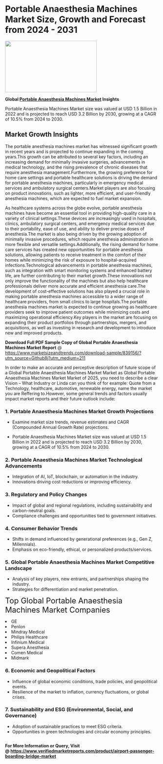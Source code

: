 <H1>Portable Anaesthesia Machines Market Size, Growth and Forecast from 2024 - 2031</H1><img class="aligncenter size-medium wp-image-584254" src="https://thirdeyenews.in/wp-content/uploads/2024/09/Global-Market-Research-300x168.jpeg" alt="" width="300" height="168" /><p><strong>Global&nbsp;<a href="https://www.marketsizeandtrends.com/download-sample/839156/?utm_source=Github8j?utm_medium=211">Portable Anaesthesia Machines Market</a> Insights</strong></p><p>Portable Anaesthesia Machines Market size was valued at USD 1.5 Billion in 2022 and is projected to reach USD 3.2 Billion by 2030, growing at a CAGR of 10.5% from 2024 to 2030.</p><p><h2>Market Growth Insights</h2> <p>The portable anesthesia machines market has witnessed significant growth in recent years and is projected to continue expanding in the coming years.This growth can be attributed to several key factors, including an increasing demand for minimally invasive surgeries, advancements in medical technology, and the rising prevalence of chronic diseases that require anesthesia management.Furthermore, the growing preference for home care settings and portable healthcare solutions is driving the demand for portable anesthesia machines, particularly in emergency medical services and ambulatory surgical centers.Market players are also focusing on product innovations, such as lighter, more efficient, and user-friendly anesthesia machines, which are expected to fuel market expansion.</p> <p>As healthcare systems across the globe evolve, portable anesthesia machines have become an essential tool in providing high-quality care in a variety of clinical settings.These devices are increasingly used in hospitals, clinics, ambulatory surgical centers, and emergency medical services due to their portability, ease of use, and ability to deliver precise doses of anesthesia.The market is also being driven by the growing adoption of minimally invasive procedures, which require anesthesia administration in more flexible and versatile settings.Additionally, the rising demand for home care services has created new opportunities for portable anesthesia solutions, allowing patients to receive treatment in the comfort of their homes while minimizing the risk of exposure to hospital-acquired infections.Technological advancements in portable anesthesia machines, such as integration with smart monitoring systems and enhanced battery life, are further contributing to their market growth.These innovations not only improve the functionality of the machines but also help healthcare professionals deliver more accurate and efficient anesthesia care.The development of cost-effective solutions has also played a crucial role in making portable anesthesia machines accessible to a wider range of healthcare providers, from small clinics to large hospitals.The portable anesthesia machines market is expected to continue growing as healthcare providers seek to improve patient outcomes while minimizing costs and maximizing operational efficiency.Key players in the market are focusing on expanding their product portfolios through partnerships, mergers, and acquisitions, as well as investing in research and development to introduce new and improved products.<p><span class=""><strong>Download Full PDF Sample Copy of Global Portable Anaesthesia Machines Market Report</strong> @ <a href="https://www.marketsizeandtrends.com/download-sample/839156/?utm_source=Github8j?utm_medium=211" target="_blank">https://www.marketsizeandtrends.com/download-sample/839156/?utm_source=Github8j?utm_medium=211</a></span></p><p>In order to make an accurate and perceptive description of future scope of a Global&nbsp;Portable Anaesthesia Machines Market Market as Global&nbsp;Portable Anaesthesia Machines Market Market of 2025, you need to describe a clear Vision &ndash; What Industry or Linda can you think of for example: Quote from a Technology, healthcare, automotive, renewable energy, name the market you are Reffering to.However, some general trends and factors usually impact market reports and their future outlook include:</p><h3>1.&nbsp;<strong>Portable Anaesthesia Machines Market Growth Projections</strong></h3><ul><li>Examine market size trends, revenue estimates and CAGR (Compounded Annual Growth Rate) projections.</li><li><p>Portable Anaesthesia Machines Market size was valued at USD 1.5 Billion in 2022 and is projected to reach USD 3.2 Billion by 2030, growing at a CAGR of 10.5% from 2024 to 2030.</p></li></ul><h3>2.&nbsp;<strong>Portable Anaesthesia Machines Market Technological Advancements</strong></h3><ul><li>Integration of AI, IoT, blockchain, or automation in the industry.</li><li>Innovations driving cost reductions or improving efficiency.</li></ul><h3>3.&nbsp;<strong>Regulatory and Policy Changes</strong></h3><ul><li>Impact of global and regional regulations, including sustainability and carbon-neutral goals.</li><li>Compliance challenges and opportunities tied to government initiatives.</li></ul><h3>4.&nbsp;<strong>Consumer Behavior Trends</strong></h3><ul><li>Shifts in demand influenced by generational preferences (e.g., Gen Z, Millennials).</li><li>Emphasis on eco-friendly, ethical, or personalized products/services.</li></ul><h3>5.&nbsp;<strong>Global Portable Anaesthesia Machines Market Competitive Landscape</strong></h3><ul><li>Analysis of key players, new entrants, and partnerships shaping the industry.</li><li>Strategies for differentiation and market penetration.</li></ul><p data-pm-slice="1 1 []"><span style="color: inherit; font-family: inherit; font-size: 25px;">Top Global Portable Anaesthesia Machines Market Companies</span></p><div class="" data-test-id=""><p><li>GE</li><li> Penlon</li><li> Mindray Medical</li><li> Philips Healthcare</li><li> Infinium Medical</li><li> Supera Anesthesia</li><li> Comen Medical</li><li> Midmark</li></p></div><h3>6.&nbsp;<strong>Economic and Geopolitical Factors</strong></h3><ul><li>Influence of global economic conditions, trade policies, and geopolitical events.</li><li>Resilience of the market to inflation, currency fluctuations, or global crises.</li></ul><h3>7.&nbsp;<strong>Sustainability and ESG (Environmental, Social, and Governance)</strong></h3><ul><li>Adoption of sustainable practices to meet ESG criteria.</li><li>Opportunities in green technologies and circular economy principles.</li></ul><h2><strong style="font-size: 14px;">For More Information or Query, Visit @&nbsp;</strong><a style="background-color: #ffffff; font-size: 14px;" href="https://www.marketsizeandtrends.com/report/portable-anaesthesia-machines-market/" target="_blank">https://www.verifiedmarketreports.com/product/airport-passenger-boarding-bridge-market</a></h2>